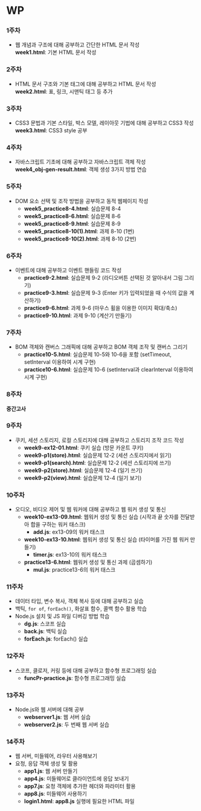 # WP

### 1주차
- 웹 개념과 구조에 대해 공부하고 간단한 HTML 문서 작성  
**week1.html**: 기본 HTML 문서 작성

### 2주차
- HTML 문서 구조와 기본 태그에 대해 공부하고 HTML 문서 작성  
**week2.html**: 표, 링크, 시맨틱 태그 등 추가

### 3주차
- CSS3 문법과 기본 스타일, 박스 모델, 레이아웃 기법에 대해 공부하고 CSS3 작성  
**week3.html**: CSS3 style 공부

### 4주차
- 자바스크립트 기초에 대해 공부하고 자바스크립트 객체 작성  
**week4_obj-gen-result.html**: 객체 생성 3가지 방법 연습
  
### 5주차
- DOM 요소 선택 및 조작 방법을 공부하고 동적 웹페이지 작성  
  - **week5_practice8-4.html**: 실습문제 8-4  
  - **week5_practice8-6.html**: 실습문제 8-6  
  - **week5_practice8-9.html**: 실습문제 8-9  
  - **week5_practice8-10(1).html**: 과제 8-10 (1번)  
  - **week5_practice8-10(2).html**: 과제 8-10 (2번)

### 6주차
- 이벤트에 대해 공부하고 이벤트 핸들링 코드 작성  
  - **practice9-2.html**: 실습문제 9-2 (라디오버튼 선택된 것 알아내서 그림 그리기)  
  - **practice9-3.html**: 실습문제 9-3 (Enter 키가 입력되었을 때 수식의 값을 계산하기)  
  - **practice9-6.html**: 과제 9-6 (마우스 휠을 이용한 이미지 확대/축소)  
  - **practice9-10.html**: 과제 9-10 (계산기 만들기)

### 7주차
- BOM 객체와 캔버스 그래픽에 대해 공부하고 BOM 객체 조작 및 캔버스 그리기  
  - **practice10-5.html**: 실습문제 10-5와 10-6을 포함 (setTimeout, setInterval 이용하여 시계 구현)  
  - **practice10-6.html**: 실습문제 10-6 (setInterval과 clearInterval 이용하여 시계 구현)

### 8주차
**중간고사**

### 9주차
- 쿠키, 세션 스토리지, 로컬 스토리지에 대해 공부하고 스토리지 조작 코드 작성  
  - **week9-ex12-01.html**: 쿠키 실습 (방문 카운트 쿠키)  
  - **week9-p1(store).html**: 실습문제 12-2 (세션 스토리지에서 읽기)  
  - **week9-p1(search).html**: 실습문제 12-2 (세션 스토리지에 쓰기)  
  - **week9-p2(store).html**: 실습문제 12-4 (일기 쓰기)  
  - **week9-p2(view).html**: 실습문제 12-4 (일기 보기)

### 10주차
- 오디오, 비디오 제어 및 웹 워커에 대해 공부하고 웹 워커 생성 및 통신  
  - **week10-ex13-09.html**: 웹워커 생성 및 통신 실습 (시작과 끝 숫자를 전달받아 합을 구하는 워커 태스크)  
    - **add.js**: ex13-09의 워커 태스크  
  - **week10-ex13-10.html**: 웹워커 생성 및 통신 실습 (타이머를 가진 웹 워커 만들기)  
    - **timer.js**: ex13-10의 워커 태스크  
  - **practice13-6.html**: 웹워커 생성 및 통신 과제 (곱셈하기)  
    - **mul.js**: practice13-6의 워커 태스크

### 11주차
- 데이터 타입, 변수 복사, 객체 복사 등에 대해 공부하고 실습
- 백틱, `for of`, `forEach()`, 화살표 함수, 콜백 함수 활용 학습
- Node.js 설치 및 JS 파일 디버깅 방법 학습  
  - **dg.js**: 스코프 실습  
  - **back.js**: 백틱 실습  
  - **forEach.js**: forEach() 실습  

### 12주차
- 스코프, 클로저, 커링 등에 대해 공부하고 함수형 프로그래밍 실습  
  - **funcPr-practice.js**: 함수형 프로그래밍 실습  

### 13주차
- Node.js와 웹 서버에 대해 공부  
  - **webserver1.js**: 웹 서버 실습  
  - **webserver2.js**: 두 번째 웹 서버 실습  

### 14주차
- 웹 서버, 미들웨어, 라우터 사용해보기  
- 요청, 응답 객체 생성 및 활용  
  - **app1.js**: 웹 서버 만들기  
  - **app4.js**: 미들웨어로 클라이언트에 응답 보내기  
  - **app7.js**: 요청 객체에 추가한 헤더와 파라미터 활용  
  - **app8.js**: 미들웨어 사용하기  
  - **login1.html**: **app8.js** 실행에 필요한 HTML 파일  

